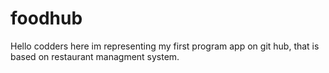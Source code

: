 # foodhub
Hello codders here im representing my first program app on git hub, that  is based on restaurant managment system.
